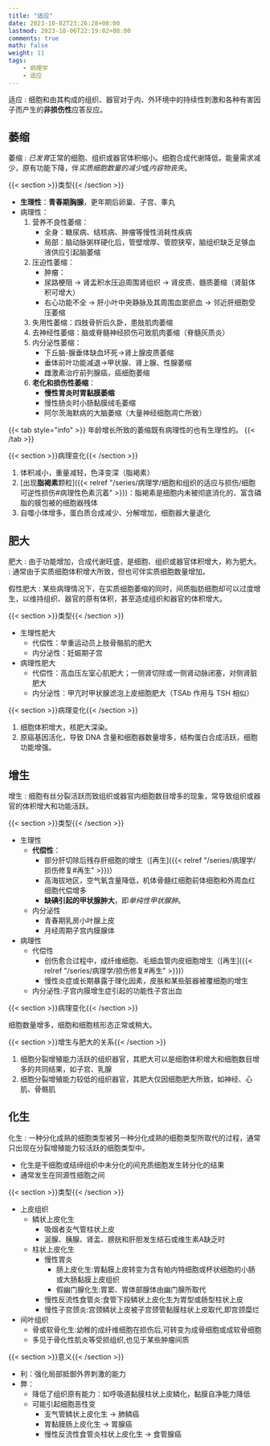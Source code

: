 ```yaml
---
title: "适应"
date: 2023-10-02T23:26:28+08:00
lastmod: 2023-10-06T22:19:02+08:00
comments: true
math: false
weight: 11
tags:
    - 病理学
    - 适应
---
```


适应
: 细胞和由其构成的组织、器官对于内、外环境中的持续性刺激和各种有害因子而产生的**非损伤性**应答反应。

<!--more-->

## 萎缩

萎缩
: *已发育*正常的细胞、组织或器官体积缩小。细胞合成代谢降低，能量需求减少，原有功能下降，伴*实质细胞数量的减少*或*内容物丧失*。

{{< section >}}类型{{< /section >}}

- **生理性**：**青春期胸腺**，更年期后卵巢、子宫、睾丸
- 病理性：
    1. 营养不良性萎缩：
        - 全身：糖尿病、结核病、肿瘤等慢性消耗性疾病
        - 局部：脑动脉粥样硬化后，管壁增厚、管腔狭窄，脑组织缺乏足够血液供应引起脑萎缩
    2. 压迫性萎缩：
        - 肿瘤：
        - 尿路梗阻 → 肾盂积水压迫周围肾组织 → 肾皮质、髓质萎缩（肾脏体积可增大）
        - 右心功能不全 → 肝小叶中央静脉及其周围血窦瘀血 → 邻近肝细胞受压萎缩
    3. 失用性萎缩：四肢骨折后久卧，患肢肌肉萎缩
    4. 去神经性萎缩：脑或脊髓神经损伤可致肌肉萎缩（脊髓灰质炎）
    5. 内分泌性萎缩：
        - 下丘脑-腺垂体缺血坏死→肾上腺皮质萎缩
        - 垂体前叶功能减退→甲状腺、肾上腺、性腺萎缩
        - 雌激素治疗前列腺癌，癌细胞萎缩
    6. **老化和损伤性萎缩**：
        - **慢性胃炎时胃黏膜萎缩**
        - 慢性肠炎时小肠黏膜绒毛萎缩
        - 阿尔茨海默病的大脑萎缩（大量神经细胞凋亡所致）

{{< tab style="info" >}}
年龄增长所致的萎缩既有病理性的也有生理性的。
{{< /tab >}}

{{< section >}}病理变化{{< /section >}}

1. 体积减小，重量减轻，色泽变深（脂褐素）
2. [出现**脂褐素**颗粒]({{< relref "/series/病理学/细胞和组织的适应与损伤/细胞可逆性损伤#病理性色素沉着" >}})：脂褐素是细胞内未被彻底消化的、富含磷脂的膜包被的细胞器残体
3. 自噬小体增多，蛋白质合成减少、分解增加，细胞器大量退化

## 肥大

肥大
: 由于功能增加，合成代谢旺盛，是细胞、组织或器官体积增大，称为肥大。
: 通常由于实质细胞体积增大所致，但也可伴实质细胞数量增加。

假性肥大
: 某些病理情况下，在实质细胞萎缩的同时，间质脂肪细胞却可以过度增生，以维持组织、器官的原有体积，甚至造成组织和器官的体积增大。

{{< section >}}类型{{< /section >}}
- 生理性肥大
    - 代偿性：举重运动员上肢骨骼肌的肥大
    - 内分泌性：妊娠期子宫
- 病理性肥大
    - 代偿性：高血压左室心肌肥大；一侧肾切除或一侧肾动脉闭塞，对侧肾脏肥大
    - 内分泌性：甲亢时甲状腺滤泡上皮细胞肥大（TSAb 作用与 TSH 相似）

{{< section >}}病理变化{{< /section >}}

1. 细胞体积增大，核肥大深染。
2. 原癌基因活化，导致 DNA 含量和细胞器数量增多，结构蛋白合成活跃，细胞功能增强。

## 增生

增生
: 细胞有丝分裂活跃而致组织或器官内细胞数目增多的现象，常导致组织或器官的体积增大和功能活跃。

{{< section >}}类型{{< /section >}}

- 生理性
    - **代偿性**：
        - 部分肝切除后残存肝细胞的增生（[再生]({{< relref "/series/病理学/损伤修复#再生" >}})）
        - 高海拔地区，空气氧含量降低，机体骨髓红细胞前体细胞和外周血红细胞代偿增多
        - **缺碘引起的甲状腺肿大**，即*单纯性甲状腺肿*。
    - 内分泌性
        - 青春期乳房小叶腺上皮
        - 月经周期子宫内膜腺体
- 病理性
    - 代偿性
        - 创伤愈合过程中，成纤维细胞、毛细血管内皮细胞增生（[再生]({{< relref "/series/病理学/损伤修复#再生" >}})）
        - 慢性炎症或长期暴露于理化因素，皮肤和某些脏器被覆细胞的增生
    - 内分泌性:子宫内膜增生症引起的功能性子宫出血

{{< section >}}病理变化{{< /section >}}

细胞数量增多，细胞和细胞核形态正常或稍大。

{{< section >}}增生与肥大的关系{{< /section >}}

1. 细胞分裂增殖能力活跃的组织器官，其肥大可以是细胞体积增大和细胞数目增多的共同结果，如子宫、乳腺
2. 细胞分裂增殖能力较低的组织器官，其肥大仅因细胞肥大所致，如神经、心肌、骨骼肌

## 化生

化生
: 一种分化成熟的细胞类型被另一种分化成熟的细胞类型所取代的过程，通常只出现在分裂增殖能力较活跃的细胞类型中。

- 化生是干细胞或结缔组织中未分化的间充质细胞发生转分化的结果
- 通常发生在同源性细胞之间

{{< section >}}类型{{< /section >}}

- 上皮组织
    - 鳞状上皮化生
        - 吸烟者支气管柱状上皮
        - 涎腺、胰腺、肾盂、膀胱和肝胆发生结石或维生素A缺乏时
    - 柱状上皮化生
        - 慢性胃炎
            - 肠上皮化生:胃黏膜上皮转变为含有帕内特细胞或杯状细胞的小肠或大肠黏膜上皮组织
            - 假幽门腺化生:胃窦、胃体部腺体由幽门腺所取代
        - 慢性反流性食管炎:食管下段鳞状上皮化生为胃型或肠型柱状上皮
        - 慢性子宫颈炎:宫颈鳞状上皮被子宫颈管黏膜柱状上皮取代,即宫颈糜烂
- 间叶组织
    - 骨或软骨化生:幼稚的成纤维细胞在损伤后,可转变为成骨细胞或成软骨细胞
    - 多见于骨化性肌炎等受损组织,也见于某些肿瘤间质

{{< section >}}意义{{< /section >}}

- 利：强化局部抵御外界刺激的能力
- 弊：
    - 降低了组织原有能力：如呼吸道黏膜柱状上皮鳞化，黏膜自净能力降低
    - 可能引起细胞恶性变
        - 支气管鳞状上皮化生 → 肺鳞癌
        - 胃黏膜肠上皮化生 → 胃腺癌
        - 慢性反流性食管炎柱状上皮化生 → 食管腺癌


